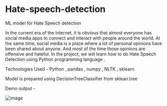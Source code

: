 # Hate-speech-detection
ML model for Hate Speech detection

In the current era of the Internet, it is obvious that almost everyone has social media apps to connect and interact with people around the world.
At the same time, social media is a place where a lot of personal opinions have been shared about anyone. 
And most of the time those opinions are offensive and hateful.
In the project, we will learn how to do Hate Speech Detection using Python programming language . 

Technologies Used - Python , pandas , numpy , NLTK , sklearn

Model is prepared using DecisionTreeClassifier from sklean.tree


Demo output - 

![image](https://user-images.githubusercontent.com/76932742/193995924-07698d1d-27ad-42f7-b592-57a828147810.png)

